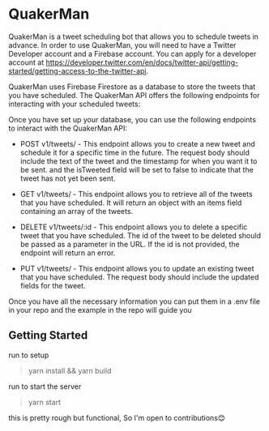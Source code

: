 # QuakerMan
QuakerMan is a tweet scheduling bot that allows you to schedule tweets in advance. In order to use QuakerMan, you will need to have a Twitter Developer account and a Firebase account. You can apply for a developer account at https://developer.twitter.com/en/docs/twitter-api/getting-started/getting-access-to-the-twitter-api.

QuakerMan uses Firebase Firestore as a database to store the tweets that you have scheduled. The QuakerMan API offers the following endpoints for interacting with your scheduled tweets:

Once you have set up your database, you can use the following endpoints to interact with the QuakerMan API:

- POST v1/tweets/ - This endpoint allows you to create a new tweet and schedule it for a specific time in the future. The request body should include the text of the tweet and the timestamp for when you want it to be sent. and the isTweeted field will be set to false to indicate that the tweet has not yet been sent.

- GET v1/tweets/ - This endpoint allows you to retrieve all of the tweets that you have scheduled. It will return an object with an items field containing an array of the tweets.

- DELETE v1/tweets/:id - This endpoint allows you to delete a specific tweet that you have scheduled. The id of the tweet to be deleted should be passed as a parameter in the URL. If the id is not provided, the endpoint will return an error.

- PUT v1/tweets/ - This endpoint allows you to update an existing tweet that you have scheduled. The request body should include the updated fields for the tweet.

Once you have all the necessary information you can put them in a .env file in your repo and the example in the repo will guide you

## Getting Started
run to setup
> yarn install && yarn build

run to start the server
> yarn start

this is pretty rough but functional, So I'm open to contributions😊